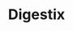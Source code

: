 ---
slug: https://www.alimentarium.org/sites/default/files/games/Digestix_HTML5/index.html
title: 'Digestix'
imgSrc: '/images/digestix.png'
tags: ['alimentarium academy', 'Serious Game', 'Digestion']
external: true
---